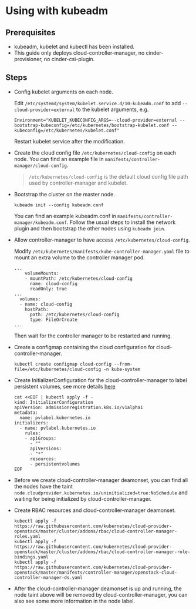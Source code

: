 # Using with kubeadm

## Prerequisites

- kubeadm, kubelet and kubectl has been installed.
- This guide only deploys cloud-controller-manager, no cinder-provisioner, no cinder-csi-plugin.

## Steps

- Config kubelet arguments on each node.

    Edit `/etc/systemd/system/kubelet.service.d/10-kubeadm.conf` to add `--cloud-provider=external` to the kubelet arguments, e.g.

    ```
    Environment="KUBELET_KUBECONFIG_ARGS=--cloud-provider=external --bootstrap-kubeconfig=/etc/kubernetes/bootstrap-kubelet.conf --kubeconfig=/etc/kubernetes/kubelet.conf"
    ```

    Restart kubelet service after the modification.

- Create the cloud config file `/etc/kubernetes/cloud-config` on each node. You can find an example file in `manifests/controller-manager/cloud-config`.

    > `/etc/kubernetes/cloud-config` is the default cloud config file path used by controller-manager and kubelet.

- Bootstrap the cluster on the master node.

    ```
    kubeadm init --config kubeadm.conf
    ```

    You can find an example kubeadm.conf in `manifests/controller-manager/kubeadm.conf`. Follow the usual steps to install the network plugin and then bootstrap the other nodes using `kubeadm join`.

- Allow controller-manager to have access `/etc/kubernetes/cloud-config`.

    Modify `/etc/kubernetes/manifests/kube-controller-manager.yaml` file to mount an extra volume to the controller manager pod.

    ```
    ...
        volumeMounts:
        - mountPath: /etc/kubernetes/cloud-config
          name: cloud-config
          readOnly: true
    ...
      volumes:
      - name: cloud-config
        hostPath:
          path: /etc/kubernetes/cloud-config
          type: FileOrCreate
    ...
    ```

    Then wait for the controller manager to be restarted and running.

- Create a configmap containing the cloud configuration for cloud-controller-manager.

    ```shell
    kubectl create configmap cloud-config --from-file=/etc/kubernetes/cloud-config -n kube-system
    ```

- Create InitializerConfiguration for the cloud-controller-manager to label persistent volumes, see more details [here](https://kubernetes.io/docs/tasks/administer-cluster/running-cloud-controller/#running-cloud-controller-manager)

    ```
    cat <<EOF | kubectl apply -f -
    kind: InitializerConfiguration
    apiVersion: admissionregistration.k8s.io/v1alpha1
    metadata:
      name: pvlabel.kubernetes.io
    initializers:
      - name: pvlabel.kubernetes.io
        rules:
        - apiGroups:
          - ""
          apiVersions:
          - "*"
          resources:
          - persistentvolumes
    EOF
    ```
- Before we create cloud-controller-manager deamonset, you can find all the nodes have the taint `node.cloudprovider.kubernetes.io/uninitialized=true:NoSchedule` and waiting for being initialized by cloud-controller-manager.

- Create RBAC resources and cloud-controller-manager deamonset.

    ```shell
    kubectl apply -f https://raw.githubusercontent.com/kubernetes/cloud-provider-openstack/master/cluster/addons/rbac/cloud-controller-manager-roles.yaml
    kubectl apply -f https://raw.githubusercontent.com/kubernetes/cloud-provider-openstack/master/cluster/addons/rbac/cloud-controller-manager-role-bindings.yaml
    kubectl apply -f https://raw.githubusercontent.com/kubernetes/cloud-provider-openstack/master/manifests/controller-manager/openstack-cloud-controller-manager-ds.yaml
    ```

- After the cloud-controller-manager deamonset is up and running, the node taint above will be removed by cloud-controller-manager, you can also see some more information in the node label.
